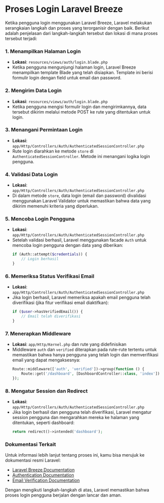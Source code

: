 
# Proses Login Laravel Breeze

Ketika pengguna login menggunakan Laravel Breeze, Laravel melakukan serangkaian langkah dan proses yang terorganisir dengan baik. Berikut adalah penjelasan dari langkah-langkah tersebut dan lokasi di mana proses tersebut terjadi:

### 1. Menampilkan Halaman Login
- **Lokasi**: `resources/views/auth/login.blade.php`
- Ketika pengguna mengunjungi halaman login, Laravel Breeze menampilkan template Blade yang telah disiapkan. Template ini berisi formulir login dengan field untuk email dan password.

### 2. Mengirim Data Login
- **Lokasi**: `resources/views/auth/login.blade.php`
- Ketika pengguna mengisi formulir login dan mengirimkannya, data tersebut dikirim melalui metode POST ke rute yang ditentukan untuk login.

### 3. Menangani Permintaan Login
- **Lokasi**: `app/Http/Controllers/Auth/AuthenticatedSessionController.php`
- Rute login diarahkan ke metode `store` di `AuthenticatedSessionController`. Metode ini menangani logika login pengguna.

### 4. Validasi Data Login
- **Lokasi**: `app/Http/Controllers/Auth/AuthenticatedSessionController.php`
- Di dalam metode `store`, data login (email dan password) divalidasi menggunakan Laravel Validator untuk memastikan bahwa data yang dikirim memenuhi kriteria yang diperlukan.

### 5. Mencoba Login Pengguna
- **Lokasi**: `app/Http/Controllers/Auth/AuthenticatedSessionController.php`
- Setelah validasi berhasil, Laravel menggunakan facade `Auth` untuk mencoba login pengguna dengan data yang diberikan:
  ```php
  if (Auth::attempt($credentials)) {
      // Login berhasil
  }
  ```

### 6. Memeriksa Status Verifikasi Email
- **Lokasi**: `app/Http/Controllers/Auth/AuthenticatedSessionController.php`
- Jika login berhasil, Laravel memeriksa apakah email pengguna telah diverifikasi (jika fitur verifikasi email diaktifkan):
  ```php
  if ($user->hasVerifiedEmail()) {
      // Email telah diverifikasi
  }
  ```

### 7. Menerapkan Middleware
- **Lokasi**: `app/Http/Kernel.php` dan rute yang didefinisikan
- Middleware `auth` dan `verified` diterapkan pada rute-rute tertentu untuk memastikan bahwa hanya pengguna yang telah login dan memverifikasi email yang dapat mengaksesnya:
  ```php
  Route::middleware(['auth', 'verified'])->group(function () {
      Route::get('/dashboard', [DashboardController::class, 'index'])->name('dashboard');
  });
  ```

### 8. Mengatur Session dan Redirect
- **Lokasi**: `app/Http/Controllers/Auth/AuthenticatedSessionController.php`
- Jika login berhasil dan pengguna telah diverifikasi, Laravel mengatur session pengguna dan mengarahkan mereka ke halaman yang ditentukan, seperti dashboard:
  ```php
  return redirect()->intended('dashboard');
  ```

### Dokumentasi Terkait
Untuk informasi lebih lanjut tentang proses ini, kamu bisa merujuk ke dokumentasi resmi Laravel:

- [Laravel Breeze Documentation](https://laravel.com/docs/10.x/starter-kits#laravel-breeze)
- [Authentication Documentation](https://laravel.com/docs/10.x/authentication)
- [Email Verification Documentation](https://laravel.com/docs/10.x/verification)

Dengan mengikuti langkah-langkah di atas, Laravel memastikan bahwa proses login pengguna berjalan dengan lancar dan aman.
